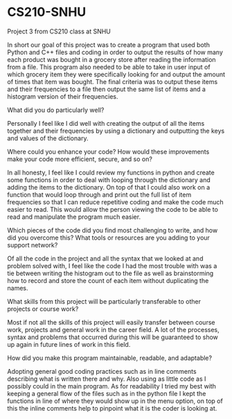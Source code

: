 # CS210-SNHU 

Project 3 from CS210 class at SNHU 

In short our goal of this project was to create a program that used both Python and C++ files and coding in order to output the results of how many each product was bought in a grocery store after reading the information from a file. This program also needed to be able to take in user input of which grocery item they were specifically looking for and output the amount of times that item was bought. The final criteria was to output these items and their frequencies to a file then output the same list of items and a histogram version of their frequencies. 

What did you do particularly well? 

Personally I feel like I did well with creating the output of all the items together and their frequencies by using a dictionary and outputting the keys and values of the dictionary. 

Where could you enhance your code? How would these improvements make your code more efficient, secure, and so on? 

In all honesty, I feel like I could review my functions in python and create some functions in order to deal with looping through the dictionary and adding the items to the dictionary. On top of that I could also work on a function that would loop through and print out the full list of item frequencies so that I can reduce repetitive coding and make the code much easier to read. This would allow the person viewing the code to be able to read and manipulate the program much easier. 

Which pieces of the code did you find most challenging to write, and how did you overcome this? What tools or resources are you adding to your support network? 

Of all the code in the project and all the syntax that we looked at and problem solved with, I feel like the code I had the most trouble with was a tie between writing the histogram out to the file as well as brainstorming how to record and store the count of each item without duplicating the names. 

What skills from this project will be particularly transferable to other projects or course work? 

Most if not all the skills of this project will easily transfer between course work, projects and general work in the career field. A lot of the processes, syntax and problems that occurred during this will be guaranteed to show up again in future lines of work in this field. 

How did you make this program maintainable, readable, and adaptable? 

Adopting general good coding practices such as in line comments describing what is written there and why. Also using as little code as I possibly could in the main program. As for readability I tried my best with keeping a general flow of the files such as in the python file I kept the functions in line of where they would show up in the menu option, on top of this the inline comments help to pinpoint what it is the coder is looking at. 
